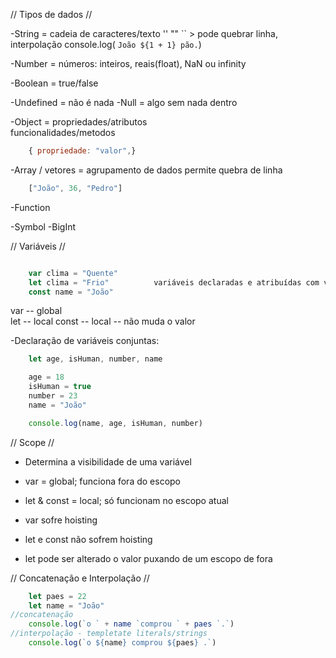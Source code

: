 //          Tipos de dados          //

-String = cadeia de caracteres/texto '' ""      `` > pode quebrar linha, interpolação
                                                            console.log( `João ${1 + 1} pão.`)
                                                         
-Number = números: inteiros, reais(float), NaN ou infinity

-Boolean = true/false

-Undefined = não é nada
-Null = algo sem nada dentro

-Object = propriedades/atributos        
            funcionalidades/metodos 
```js  
    { propriedade: "valor",}
```

-Array / vetores = agrupamento de dados     permite quebra de linha
```js  
    ["João", 36, "Pedro"]
```
-Function

-Symbol
-BigInt


//             Variáveis              //
```js

    var clima = "Quente"
    let clima = "Frio"          variáveis declaradas e atribuídas com valores
    const name = "João"

```
var -- global  
let -- local
const -- local -- não muda o valor

-Declaração de variáveis conjuntas:
```js  
    let age, isHuman, number, name

    age = 18
    isHuman = true
    number = 23
    name = "João"

    console.log(name, age, isHuman, number)
```

//             Scope               //

- Determina a visibilidade de uma variável

- var = global; funciona fora do escopo
- let & const = local; só funcionam no escopo atual
- var sofre hoisting
- let e const não sofrem hoisting
- let pode ser alterado o valor puxando de um escopo de fora

//          Concatenação e Interpolação          //
```js
    let paes = 22
    let name = "João"
//concatenação
    console.log(`o ` + name `comprou ` + paes `.`)
//interpolação - templetate literals/strings
    console.log(`o ${name} comprou ${paes} .`)
